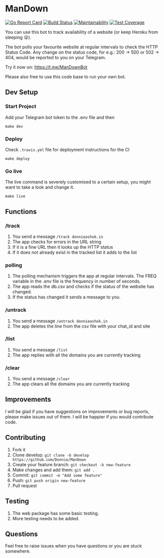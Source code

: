 # ManDown 
[![Go Report Card](https://goreportcard.com/badge/github.com/Donnie/ManDown)](https://goreportcard.com/report/github.com/Donnie/ManDown) [![Build Status](https://api.travis-ci.org/Donnie/ManDown.svg?branch=master&status=passed)](https://travis-ci.org/github/Donnie/ManDown) [![Maintainability](https://api.codeclimate.com/v1/badges/14627b2ff38511a1eed5/maintainability)](https://codeclimate.com/github/Donnie/ManDown/maintainability) [![Test Coverage](https://api.codeclimate.com/v1/badges/14627b2ff38511a1eed5/test_coverage)](https://codeclimate.com/github/Donnie/ManDown/test_coverage)

You can use this bot to track availability of a website (or keep Heroku from sleeping :stuck_out_tongue_winking_eye:). 

The bot polls your favourite website at regular intervals to check the HTTP Status Code. 
Any change on the status code, for e.g.: 200 -> 500 or 502 -> 404, would be reported to you on your Telegram.

Try it now on: https://t.me/ManDownBot

Please also free to use this code base to run your own bot.

## Dev Setup
### Start Project
Add your Telegram bot token to the .env file and then

```make dev```

### Deploy
Check `.travis.yml` file for deployment instructions for the CI

```make deploy```

### Go live
The live command is severely customised to a certain setup, you might want to take a look and change it.

```make live```

## Functions
### /track
1. You send a message `/track donnieashok.in`
2. The app checks for errors in the URL string
3. If it is a fine URL then it looks up the HTTP status
4. If it does not already exist in the tracked list it adds to the list

### polling
1. The polling mechanism triggers the app at regular intervals. The FREQ variable in the .env file is the frequency in number of seconds.
2. The app reads the db.csv and checks if the status of the website has changed.
3. If the status has changed it sends a message to you.

### /untrack
1. You send a message `/untrack donnieashok.in`
2. The app deletes the line from the csv file with your chat_id and site

### /list
1. You send a message `/list`
2. The app replies with all the domains you are currently tracking

### /clear
1. You send a message `/clear`
2. The app clears all the domains you are currently tracking

## Improvements
I will be glad if you have suggestions on improvements or bug reports, please make issues out of them. I will be happier if you would contribute code.

## Contributing
1. Fork it
2. Clone develop: `git clone -b develop https://github.com/Donnie/ManDown`
3. Create your feature branch: `git checkout -b new-feature`
4. Make changes and add them: `git add .`
5. Commit: `git commit -m "Add some feature"`
6. Push: `git push origin new-feature`
7. Pull request

## Testing
1. The web package has some basic testing.
2. More testing needs to be added.

## Questions
Feel free to raise issues when you have questions or you are stuck somewhere.
